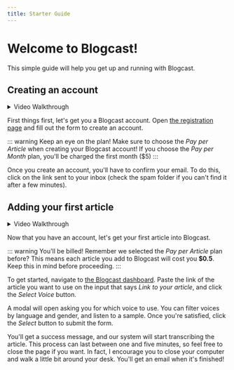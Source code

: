 ```yaml
---
title: Starter Guide
---
```


# Welcome to Blogcast!

This simple guide will help you get up and running with Blogcast.

## Creating an account

<details>
<summary>Video Walkthrough</summary>

![Guided tutorial](images/starter-guide/1.gif)

</details>

First things first, let's get you a Blogcast account. Open [the registration page](https://blogcast.host/register) and fill out the form to create an account.

::: warning Keep an eye on the plan!
Make sure to choose the _Pay per Article_ when creating your Blogcast account! If you choose the _Pay per Month_ plan, you'll be charged the first month ($5)
:::

Once you create an account, you'll have to confirm your email. To do this, click on the link sent to your inbox (check the spam folder if you can't find it after a few minutes).

## Adding your first article

<details>
<summary>Video Walkthrough</summary>

![Guided tutorial](images/starter-guide/2.gif)

</details>

Now that you have an account, let's get your first article into Blogcast.

::: warning You'll be billed!
Remember we selected the _Pay per Article_ plan before? This means each article you add to Blogcast will cost you **$0.5**. Keep this in mind before proceeding.
:::

To get started, navigate to [the Blogcast dashboard](https://blogcast.host/dashboard). Paste the link of the article you want to use on the input that says _Link to your article_, and click the _Select Voice_ button.

A modal will open asking you for which voice to use. You can filter voices by language and gender, and listen to a sample. Once you're satisfied, click the _Select_ button to submit the form.

You'll get a success message, and our system will start transcribing the article. This process can last between one and five minutes, so feel free to close the page if you want. In fact, <span class="highlight">I encourage you to close your computer and walk a little bit around your desk.</span> You'll get an email when it's finished!
